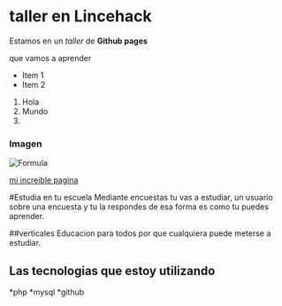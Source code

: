 # taller en Lincehack

Estamos en un *taller* de **Github pages**

que vamos a aprender
* Item 1
* Item 2


1. Hola
2. Mundo
3.
### Imagen
![Formula](https://i.redd.it/erdjqzlmlv111.png)

[mi increible pagina](www.hithub.com)

#Estudia en tu escuela
Mediante encuestas tu vas a estudiar, un usuario sobre una encuesta y tu la respondes de esa forma es como tu puedes aprender.

##verticales
Educacion para todos por que cualquiera puede meterse a estudiar.

## Las tecnologias que estoy utilizando
*php
*mysql
*github
